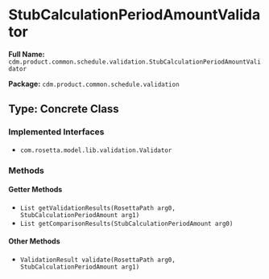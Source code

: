 # StubCalculationPeriodAmountValidator

**Full Name:** `cdm.product.common.schedule.validation.StubCalculationPeriodAmountValidator`

**Package:** `cdm.product.common.schedule.validation`

## Type: Concrete Class

### Implemented Interfaces

- `com.rosetta.model.lib.validation.Validator`

### Methods

#### Getter Methods

- `List getValidationResults(RosettaPath arg0, StubCalculationPeriodAmount arg1)`
- `List getComparisonResults(StubCalculationPeriodAmount arg0)`

#### Other Methods

- `ValidationResult validate(RosettaPath arg0, StubCalculationPeriodAmount arg1)`

